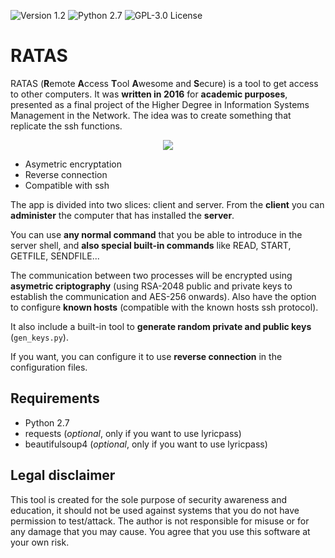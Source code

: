 ![[Version 1.2](https://github.com/R3nt0n)](http://img.shields.io/badge/version-v1.2-orange.svg)
![[Python 2.7](https://github.com/R3nt0n)](http://img.shields.io/badge/python-2.7-blue.svg)
![[GPL-3.0 License](https://github.com/R3nt0n)](https://img.shields.io/badge/license-GPL%203.0-brightgreen.svg)



# RATAS
RATAS (**R**emote **A**ccess **T**ool **A**wesome and **S**ecure) is a tool to get access to other computers. 
It was **written in 2016** for **academic purposes**, presented as a final project of the Higher Degree in Information Systems Management in the Network. The idea was to create something that replicate the ssh functions.  
  
  
<p align="center"><img src="https://github.com/R3nt0n/bopscrk/blob/master/img/remote-shell.png" /></p>


+ Asymetric encryptation
+ Reverse connection
+ Compatible with ssh

The app is divided into two slices: client and server. From the **client** you can **administer** the computer that has installed the **server**.

You can use **any normal command** that you be able to introduce in the server shell, and **also special built-in commands** like READ, START, GETFILE, SENDFILE... 

The communication between two processes will be encrypted using **asymetric criptography** (using RSA-2048 public and private keys to establish the communication and AES-256 onwards). Also have the option to configure **known hosts** (compatible with the known hosts ssh protocol).

It also include a built-in tool to **generate random private and public keys** (`gen_keys.py`).

If you want, you can configure it to use **reverse connection** in the configuration files.
 

## Requirements
+ Python 2.7
+ requests (*optional*, only if you want to use lyricpass)
+ beautifulsoup4 (*optional*, only if you want to use lyricpass)


## Legal disclaimer
This tool is created for the sole purpose of security awareness and education, it should not be used against systems that you do not have permission to test/attack. The author is not responsible for misuse or for any damage that you may cause. You agree that you use this software at your own risk.